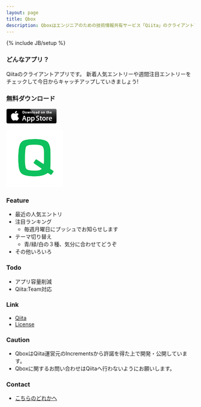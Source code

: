 ```yaml
---
layout: page
title: Qbox
description: Qboxはエンジニアのための技術情報共有サービス「Qiita」のクライアントアプリです。
---
```

{% include JB/setup %}

### どんなアプリ？
Qiitaのクライアントアプリです。
新着人気エントリーや週間注目エントリーをチェックして今日からキャッチアップしていきましょう!

### 無料ダウンロード
[ ![Logo](/assets/images/Download_on_the_App_Store_Badge_US-UK_135x40.png)  ](https://itunes.apple.com/ja/app/qbox-for-qiita/id806700843?l=ja&ls=1&mt=8)

![Logo](/assets/images/qbox-logo.png)

### Feature
* 最近の人気エントリ
* 注目ランキング
    * 毎週月曜日にプッシュでお知らせします
* テーマ切り替え
    * 青/緑/白の３種、気分に合わせてどうぞ
* その他いろいろ

### Todo
* アプリ容量削減
* Qiita:Team対応

### Link
* [Qiita](http://qiita.com/)
* [License](./qbox-license.html)

### Caution
* QboxはQiita運営元のIncrementsから許諾を得た上で開発・公開しています。
* Qboxに関するお問い合わせはQiitaへ行わないようにお願いします。

### Contact
* [こちらのどれかへ](http://tamazawa.net/)

